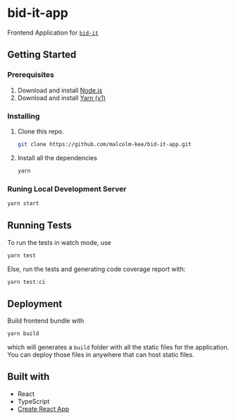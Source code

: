 # bid-it-app

Frontend Application for [`bid-it`](https://github.com/malcolm-kee/bid-it)

## Getting Started

### Prerequisites

1. Download and install [Node.js](https://nodejs.org/en/)
1. Download and install [Yarn (v1)](https://classic.yarnpkg.com/lang/en/)

### Installing

1. Clone this repo.

   ```bash
   git clone https://github.com/malcolm-kee/bid-it-app.git
   ```

1. Install all the dependencies

   ```bash
   yarn
   ```

### Runing Local Development Server

```bash
yarn start
```

## Running Tests

To run the tests in watch mode, use

```bash
yarn test
```

Else, run the tests and generating code coverage report with:

```bash
yarn test:ci
```

## Deployment

Build frontend bundle with

```bash
yarn build
```

which will generates a `build` folder with all the static files for the application. You can deploy those files in anywhere that can host static files.

## Built with

- React
- TypeScript
- [Create React App](https://github.com/facebook/create-react-app)

